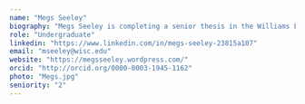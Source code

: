 ```yaml
---
name: "Megs Seeley"
biography: "Megs Seeley is completing a senior thesis in the Williams Lab for her Forest Science and Botany majors. She is using Public Land Survey data to characterize pre-settlement riparian forests and the physical factors associated with their composition through R."
role: "Undergraduate"
linkedin: "https://www.linkedin.com/in/megs-seeley-23815a107"
email: "mseeley@wisc.edu"
website: "https://megsseeley.wordpress.com/"
orcid: "http://orcid.org/0000-0003-1945-1162"
photo: "Megs.jpg"
seniority: "2"
---
```

